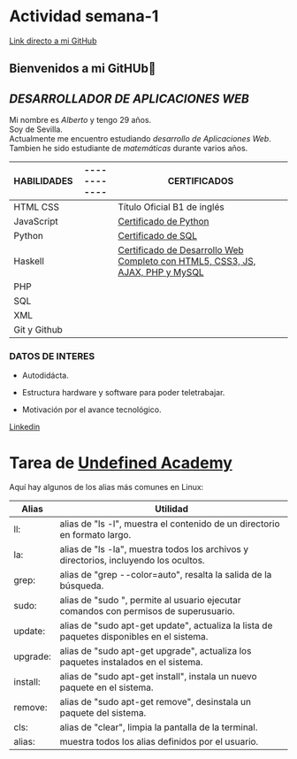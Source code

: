 # Actividad semana-1

<a href="https://github.com/AlbertoCaroBarrera">Link directo a mi GitHub</a>

## Bienvenidos a mi GitHUb👋

## ***DESARROLLADOR DE APLICACIONES WEB***


 Mi nombre es *Alberto* y tengo 29 años.  
 Soy de Sevilla.  
 Actualmente me encuentro estudiando *desarrollo de Aplicaciones Web*.  
 Tambien he sido estudiante de *matemáticas* durante varios años.  



| HABILIDADES |------------        | CERTIFICADOS |
| ------ | ------ | ------ |
|HTML CSS| |Título Oficial B1 de inglés
|JavaScript||<a href="https://www.udemy.com/share/101qUa3@mB3Y_FDYJs4wOyVT0nrHju0LOLtmV_Vu4o01EN9Uv2te7HtSdIpWhBNy8OsXv9atmw==/">Certificado de Python <a/>
|Python||<a href="https://www.udemy.com/share/101XX23@-gotiMxAzl9rNZzVbHUnVCvfs3FkMrjzAayMXGkMYfrq9_3zf2qITv61QgEfW8USlQ==/">Certificado de SQL <a/>
|Haskell||<a href="https://www.udemy.com/share/101r3q3@HBbtEwoWRFcASaQyFAXexsBTBSlOWWuBQx941evFjvGFyZdubD8SylgEJpakooNC9g==/">Certificado de Desarrollo Web Completo con HTML5, CSS3, JS, AJAX, PHP y MySQL <a/>
|PHP|
|SQL|
|XML|
|Git y Github|


### DATOS DE INTERES
- Autodidácta.

- Estructura hardware y software para poder teletrabajar.

- Motivación por el avance tecnológico.

<a href="https://www.linkedin.com/in/alberto-caro-barrera/"> Linkedin </a>
 
 # Tarea de <a href="https://undefined.academy/"> Undefined Academy </a>
 
 
 Aquí hay algunos de los alias más comunes en Linux:  
 
| Alias | Utilidad |
| ------ | ------ |
| ll: | alias de "ls -l", muestra el contenido de un directorio en formato largo.
| la: | alias de "ls -la", muestra todos los archivos y directorios, incluyendo los ocultos.
| grep: | alias de "grep --color=auto", resalta la salida de la búsqueda.
| sudo: | alias de "sudo ", permite al usuario ejecutar comandos con permisos de superusuario.
| update: | alias de "sudo apt-get update", actualiza la lista de paquetes disponibles en el sistema.
| upgrade: | alias de "sudo apt-get upgrade", actualiza los paquetes instalados en el sistema.
| install: | alias de "sudo apt-get install", instala un nuevo paquete en el sistema.
| remove: | alias de "sudo apt-get remove", desinstala un paquete del sistema.
| cls: | alias de "clear", limpia la pantalla de la terminal.
| alias: | muestra todos los alias definidos por el usuario.